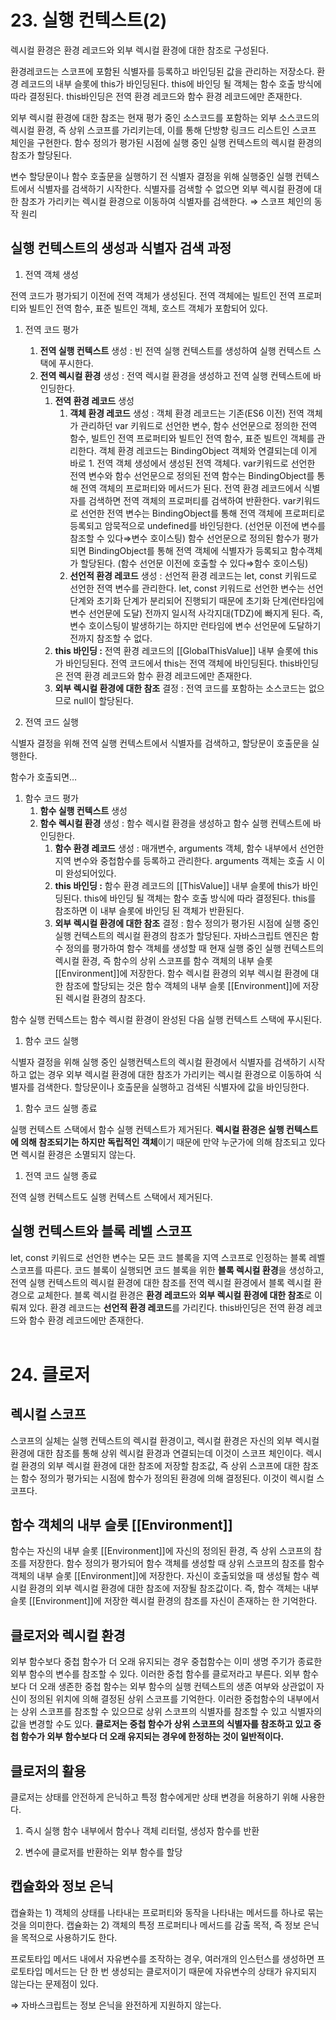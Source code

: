 # 23. 실행 컨텍스트(2)


렉시컬 환경은 환경 레코드와 외부 렉시컬 환경에 대한 참조로 구성된다.

환경레코드는 스코프에 포함된 식별자를 등록하고 바인딩된 값을 관리하는 저장소다. 환경 레코드의 내부 슬롯에 this가 바인딩된다. this에 바인딩 될 객체는 함수 호출 방식에 따라 결정된다. this바인딩은 전역 환경 레코드와 함수 환경 레코드에만 존재한다. 

외부 렉시컬 환경에 대한 참조는 현재 평가 중인 소스코드를 포함하는 외부 소스코드의 렉시컬 환경, 즉 상위 스코프를 가리키는데, 이를 통해 단방향 링크드 리스트인 스코프 체인을 구현한다. 함수 정의가 평가된 시점에 실행 중인 실행 컨텍스트의 렉시컬 환경의 참조가 할당된다. 

변수 할당문이나 함수 호출문을 실행하기 전 식별자 결정을 위해 실행중인 실행 컨텍스트에서 식별자를 검색하기 시작한다. 식별자를 검색할 수 없으면 외부 렉시컬 환경에 대한 참조가 가리키는 렉시컬 환경으로 이동하여 식별자를 검색한다. ⇒ 스코프 체인의 동작 원리



## 실행 컨텍스트의 생성과 식별자 검색 과정

1. 전역 객체 생성

전역 코드가 평가되기 이전에 전역 객체가 생성된다. 전역 객체에는 빌트인 전역 프로퍼티와 빌트인 전역 함수, 표준 빌트인 객체, 호스트 객체가 포함되어 있다. 

1. 전역 코드 평가
    1. **전역 실행 컨텍스트** 생성 : 빈 전역 실행 컨텍스트를 생성하여 실행 컨텍스트 스택에 푸시한다. 
    2. **전역 렉시컬 환경** 생성 : 전역 렉시컬 환경을 생성하고 전역 실행 컨텍스트에 바인딩한다. 
        1. **전역 환경 레코드** 생성
            1. **객체 환경 레코드** 생성 : 객체 환경 레코드는 기존(ES6 이전) 전역 객체가 관리하던 var 키워드로 선언한 변수, 함수 선언문으로 정의한 전역 함수, 빌트인 전역 프로퍼티와 빌트인 전역 함수, 표준 빌트인 객체를 관리한다. 객체 환경 레코드는 BindingObject 객체와 연결되는데 이게 바로 1. 전역 객체 생성에서 생성된 전역 객체다. var키워드로 선언한 전역 변수와 함수 선언문으로 정의된 전역 함수는 BindingObject를 통해 전역 객체의 프로퍼티와 메서드가 된다. 전역 환경 레코드에서 식별자를 검색하면 전역 객체의 프로퍼티를 검색하여 반환한다. var키워드로 선언한 전역 변수는 BindingObject를 통해 전역 객체에 프로퍼티로 등록되고 암묵적으로 undefined를 바인딩한다. (선언문 이전에 변수를 참조할 수 있다⇒변수 호이스팅) 함수 선언문으로 정의된 함수가 평가되면 BindingObject를 통해 전역 객체에 식별자가 등록되고 함수객체가 할당된다. (함수 선언문 이전에 호출할 수 있다⇒함수 호이스팅)  
            2. **선언적 환경 레코드** 생성 : 선언적 환경 레코드는 let, const 키워드로 선언한 전역 변수를 관리한다.  let, const 키워드로 선언한 변수는 선언단계와 초기화 단계가 분리되어 진행되기 때문에 초기화 단계(런타임에 변수 선언문에 도달) 전까지 일시적 사각지대(TDZ)에 빠지게 된다. 즉, 변수 호이스팅이 발생하기는 하지만 런타임에 변수 선언문에 도달하기 전까지 참조할 수 없다. 
        2. **this 바인딩 :** 전역 환경 레코드의 [[GlobalThisValue]] 내부 슬롯에 this가 바인딩된다. 전역 코드에서 this는 전역 객체에 바인딩된다. this바인딩은 전역 환경 레코드와 함수 환경 레코드에만 존재한다. 
        3. **외부 렉시컬 환경에 대한 참조** 결정 : 전역 코드를 포함하는 소스코드는 없으므로 null이 할당된다.

1. 전역 코드 실행

식별자 결정을 위해 전역 실행 컨텍스트에서 식별자를 검색하고, 할당문이 호출문을 실행한다. 

함수가 호출되면…

1. 함수 코드 평가
    1. **함수 실행 컨텍스트** 생성 
    2. **함수 렉시컬 환경** 생성 : 함수 렉시컬 환경을 생성하고 함수 실행 컨텍스트에 바인딩한다. 
        1. **함수 환경 레코드** 생성 : 매개변수, arguments 객체, 함수 내부에서 선언한 지역 변수와 중첩함수를 등록하고 관리한다.  arguments 객체는 호출 시 이미 완성되어있다.
        2. **this 바인딩 :** 함수 환경 레코드의 [[ThisValue]] 내부 슬롯에 this가 바인딩된다. this에 바인딩 될 객체는 함수 호출 방식에 따라 결정된다. this를 참조하면 이 내부 슬롯에 바인딩 된 객체가 반환된다. 
        3. **외부 렉시컬 환경에 대한 참조** 결정 : 함수 정의가 평가된 시점에 실행 중인 실행 컨텍스트의 렉시컬 환경의 참조가 할당된다. 자바스크립트 엔진은 함수 정의를 평가하여 함수 객체를 생성할 때 현재 실행 중인 실행 컨텍스트의 렉시컬 환경, 즉 함수의 상위 스코프를 함수 객체의 내부 슬롯 [[Environment]]에 저장한다. 함수 렉시컬 환경의 외부 렉시컬 환경에 대한 참조에 할당되는 것은 함수 객체의 내부 슬롯 [[Environment]]에 저장된 렉시컬 환경의 참조다. 

함수 실행 컨텍스트는 함수 렉시컬 환경이 완성된 다음 실행 컨텍스트 스택에 푸시된다.  

1. 함수 코드 실행

식별자 결정을 위해 실행 중인 실행컨텍스트의 렉시컬 환경에서 식별자를 검색하기 시작하고 없는 경우 외부 렉시컬 환경에 대한 참조가 가리키는 렉시컬 환경으로 이동하여 식별자를 검색한다. 할당문이나 호출문을 실행하고 검색된 식별자에 값을 바인딩한다.

1. 함수 코드 실행 종료

실행 컨텍스트 스택에서 함수 실행 컨텍스트가 제거된다. **렉시컬 환경은 실행 컨텍스트에 의해 참조되기는 하지만 독립적인 객체**이기 때문에 만약 누군가에 의해 참조되고 있다면 렉시컬 환경은 소멸되지 않는다.   

1. 전역 코드 실행 종료

전역 실행 컨텍스트도 실행 컨텍스트 스택에서 제거된다. 



## 실행 컨텍스트와 블록 레벨 스코프

let, const 키워드로 선언한 변수는 모든 코드 블록을 지역 스코프로 인정하는 블록 레벨 스코프를 따른다. 코드 블록이 실행되면 코드 블록을 위한 **블록 렉시컬 환경**을 생성하고, 전역 실행 컨텍스트의 렉시컬 환경에 대한 참조를 전역 렉시컬 환경에서 블록 렉시컬 환경으로 교체한다. 블록 렉시컬 환경은 **환경 레코드**와 **외부 렉시컬 환경에 대한 참조**로 이뤄져 있다. 환경 레코드는 **선언적 환경 레코드**를 가리킨다. this바인딩은 전역 환경 레코드와 함수 환경 레코드에만 존재한다. 
<br/>
<br/>



# 24. 클로저



## 렉시컬 스코프

스코프의 실체는 실행 컨텍스트의 렉시컬 환경이고, 렉시컬 환경은 자신의 외부 렉시컬 환경에 대한 참조를 통해 상위 렉시컬 환경과 연결되는데 이것이 스코프 체인이다. 렉시컬 환경의 외부 렉시컬 환경에 대한 참조에 저장할 참조값, 즉 상위 스코프에 대한 참조는 함수 정의가 평가되는 시점에 함수가 정의된 환경에 의해 결정된다. 이것이 렉시컬 스코프다. 

 

## 함수 객체의 내부 슬롯 [[Environment]]

함수는 자신의 내부 슬롯 [[Environment]]에 자신의 정의된 환경, 즉 상위 스코프의 참조를 저장한다. 함수 정의가 평가되어 함수 객체를 생성할 때 상위 스코프의 참조를 함수 객체의 내부 슬롯 [[Environment]]에 저장한다. 자신이 호출되었을 때 생성될 함수 렉시컬 환경의 외부 렉시컬 환경에 대한 참조에 저장될 참조값이다. 즉, 함수 객체는 내부 슬롯 [[Environment]]에 저장한 렉시컬 환경의 참조를 자신이 존재하는 한 기억한다. 


## 클로저와 렉시컬 환경

외부 함수보다 중첩 함수가 더 오래 유지되는 경우 중첩함수는 이미 생명 주기가 종료한 외부 함수의 변수를 참조할 수 있다. 이러한 중첩 함수를 클로저라고 부른다. 외부 함수보다 더 오래 생존한 중첩 함수는 외부 함수의 실행 컨텍스트의 생존 여부와 상관없이 자신이 정의된 위치에 의해 결정된 상위 스코프를 기억한다. 이러한 중첩함수의 내부에서는 상위 스코프를 참조할 수 있으므로 상위 스코프의 식별자를 참조할 수 있고 식별자의 값을 변경할 수도 있다. **클로저는 중첩 함수가 상위 스코프의 식별자를 참조하고 있고 중첩 함수가 외부 함수보다 더 오래 유지되는 경우에 한정하는 것이 일반적이다.** 


## 클로저의 활용

클로저는 상태를 안전하게 은닉하고 특정 함수에게만 상태 변경을 허용하기 위해 사용한다. 

1) 즉시 실행 함수 내부에서 함수나 객체 리터럴, 생성자 함수를 반환

2) 변수에 클로저를 반환하는 외부 함수를 할당

## 캡슐화와 정보 은닉

캡슐화는 1) 객체의 상태를 나타내는 프로퍼티와 동작을 나타내는 메서드를 하나로 묶는 것을 의미한다. 캡슐화는 2) 객체의 특정 프로퍼티나 메서드를 감출 목적, 즉 정보 은닉을 목적으로 사용하기도 한다. 

프로토타입 메서드 내에서 자유변수를 조작하는 경우, 여러개의 인스턴스를 생성하면 프로토타입 메서드는 단 한 번 생성되는 클로저이기 때문에 자유변수의 상태가 유지되지 않는다는 문제점이 있다. 

⇒ 자바스크립트는 정보 은닉을 완전하게 지원하지 않는다.
